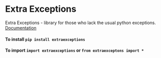 # Extra Exceptions
Extra Exceptions - library for those who lack the usual python exceptions.  
[Documentation](https://gerutro.gitbook.io/documentation/)

#### To install `pip install extraexceptions` 

#### To import `import extraexceptions` or `from extraexceptons import *`  
